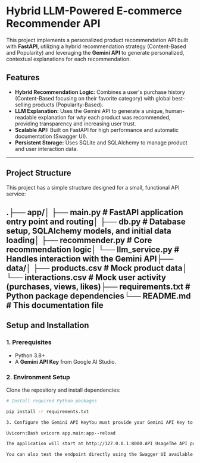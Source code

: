 # Hybrid LLM-Powered E-commerce Recommender API

This project implements a personalized product recommendation API built with **FastAPI**, utilizing a hybrid recommendation strategy (Content-Based and Popularity) and leveraging the **Gemini API** to generate personalized, contextual explanations for each recommendation.

## Features

* **Hybrid Recommendation Logic:** Combines a user's purchase history (Content-Based focusing on their favorite category) with global best-selling products (Popularity-Based).
* **LLM Explanation:** Uses the Gemini API to generate a unique, human-readable explanation for *why* each product was recommended, providing transparency and increasing user trust.
* **Scalable API:** Built on FastAPI for high performance and automatic documentation (Swagger UI).
* **Persistent Storage:** Uses SQLite and SQLAlchemy to manage product and user interaction data.

---

## Project Structure

This project has a simple structure designed for a small, functional API service:

.├── app/│   ├── main.py             # FastAPI application entry point and routing│   ├── db.py               # Database setup, SQLAlchemy models, and initial data loading│   ├── recommender.py      # Core recommendation logic│   └── llm_service.py      # Handles interaction with the Gemini API├── data/│   ├── products.csv        # Mock product data│   └── interactions.csv    # Mock user activity (purchases, views, likes)├── requirements.txt        # Python package dependencies└── README.md               # This documentation file
---

## Setup and Installation

### 1. Prerequisites

* Python 3.8+
* A **Gemini API Key** from Google AI Studio.

### 2. Environment Setup

Clone the repository and install dependencies:

```bash
# Install required Python packages

pip install -r requirements.txt

3. Configure the Gemini API KeyYou must provide your Gemini API Key to the application. You should have already done this in app/llm_service.py by replacing the placeholder with your actual key.4. Run the ApplicationStart the FastAPI server using 

Uvicorn:Bash uvicorn app.main:app--reload

The application will start at http://127.0.0.1:8000.API UsageThe API provides one main endpoint for fetching personalized recommendations.Get RecommendationsGET /api/v1/recommend/{user_id}ParameterTypeDescriptionuser_idPath (string)The ID of the user (e.g., U101, U102)Example Request:Bashcurl -X 'GET' '[http://127.0.0.1:8000/api/v1/recommend/U101](http://127.0.0.1:8000/api/v1/recommend/U101)' -H 'accept: application/json'

You can also test the endpoint directly using the Swagger UI available at: http://127.0.0.1:8000/docs